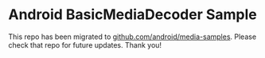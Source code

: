 
Android BasicMediaDecoder Sample
================================

This repo has been migrated to [github.com/android/media-samples][1]. Please check that repo for future updates. Thank you!

[1]: https://github.com/android/media-samples
